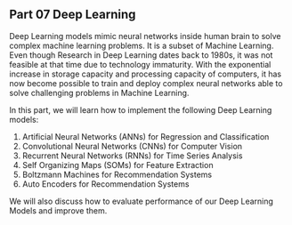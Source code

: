 ## Part 07 Deep Learning

Deep Learning models mimic neural networks inside human brain to solve complex machine learning
problems. It is a subset of Machine Learning. Even though Research in Deep Learning dates back to
1980s, it was not feasible at that time due to technology immaturity. With the exponential increase
in storage capacity and processing capacity of computers, it has now become possible to train and
deploy complex neural networks able to solve challenging problems in Machine Learning.

In this part, we will learn how to implement the following Deep Learning models:

1. Artificial Neural Networks (ANNs) for Regression and Classification
2. Convolutional Neural Networks (CNNs) for Computer Vision
3. Recurrent Neural Networks (RNNs) for Time Series Analysis
4. Self Organizing Maps (SOMs) for Feature Extraction
5. Boltzmann Machines for Recommendation Systems
6. Auto Encoders for Recommendation Systems

We will also discuss how to evaluate performance of our Deep Learning Models and improve them.
